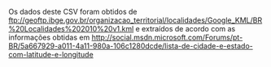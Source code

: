 Os dados deste CSV foram obtidos de
ftp://geoftp.ibge.gov.br/organizacao_territorial/localidades/Google_KML/BR%20Localidades%202010%20v1.kml
e extraídos de acordo com as informações obtidas em
http://social.msdn.microsoft.com/Forums/pt-BR/5a667929-a011-4a11-980a-106c1280dcde/lista-de-cidade-e-estado-com-latitude-e-longitude